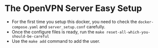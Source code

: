 # The OpenVPN Server Easy Setup

- For the first time you setup this docker, you need to check the `docker-compose.yaml` and `server_setup.conf` carefully.
- Once the configure files is ready, run the `make reset-all-which-you-should-be-careful`
- Use the `make add` command to add the user.
